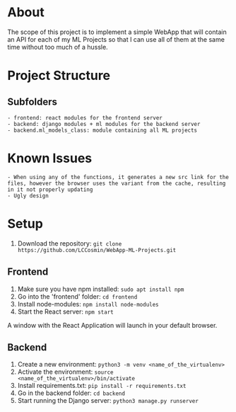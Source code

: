 # About

The scope of this project is to implement a simple WebApp that will contain an API for each of my ML Projects so that I can use all of them at the same time without too much of a hussle.

# Project Structure

## Subfolders

    - frontend: react modules for the frontend server
    - backend: django modules + ml modules for the backend server
    - backend.ml_models_class: module containing all ML projects

# Known Issues

    - When using any of the functions, it generates a new src link for the files, however the browser uses the variant from the cache, resulting in it not properly updating
    - Ugly design

# Setup

1. Download the repository: `git clone https://github.com/LCCosmin/WebApp-ML-Projects.git`

## Frontend

1. Make sure you have npm installed: `sudo apt install npm`
2. Go into the 'frontend' folder: `cd frontend`
3. Install node-modules: `npm install node-modules`
4. Start the React server: `npm start`

A window with the React Application will launch in your default browser.

## Backend

1. Create a new environment: `python3 -m venv <name_of_the_virtualenv>`
2. Activate the environment: `source <name_of_the_virtualenv>/bin/activate`
3. Install requirements.txt: `pip install -r requirements.txt`
4. Go in the backend folder: `cd backend`
5. Start running the Django server: `python3 manage.py runserver`